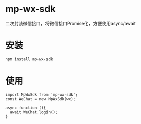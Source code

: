 # mp-wx-sdk
二次封装微信接口，将微信接口Promise化，方便使用async/await

# 安装

```
npm install mp-wx-sdk
```

# 使用

```
import MpWxSdk from 'mp-wx-sdk';
const WeChat = new MpWxSdk(wx);

async function (){
  await WeChat.login();
}
```



